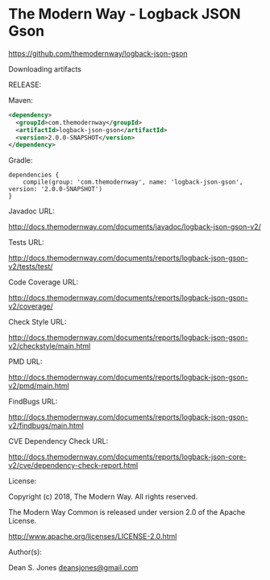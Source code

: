 The Modern Way - Logback JSON Gson
======

https://github.com/themodernway/logback-json-gson

Downloading artifacts

RELEASE:

Maven:
```xml
<dependency>
  <groupId>com.themodernway</groupId>
  <artifactId>logback-json-gson</artifactId>
  <version>2.0.0-SNAPSHOT</version>
</dependency>
```
Gradle:
```
dependencies {
    compile(group: 'com.themodernway', name: 'logback-json-gson', version: '2.0.0-SNAPSHOT')
}
```
Javadoc URL:

http://docs.themodernway.com/documents/javadoc/logback-json-gson-v2/

Tests URL:

http://docs.themodernway.com/documents/reports/logback-json-gson-v2/tests/test/

Code Coverage URL:

http://docs.themodernway.com/documents/reports/logback-json-gson-v2/coverage/

Check Style URL:

http://docs.themodernway.com/documents/reports/logback-json-gson-v2/checkstyle/main.html

PMD URL:

http://docs.themodernway.com/documents/reports/logback-json-gson-v2/pmd/main.html

FindBugs URL:

http://docs.themodernway.com/documents/reports/logback-json-gson-v2/findbugs/main.html

CVE Dependency Check URL:

http://docs.themodernway.com/documents/reports/logback-json-core-v2/cve/dependency-check-report.html

License:

Copyright (c) 2018, The Modern Way. All rights reserved.

The Modern Way Common is released under version 2.0 of the Apache License.

http://www.apache.org/licenses/LICENSE-2.0.html

Author(s):

Dean S. Jones
deansjones@gmail.com
